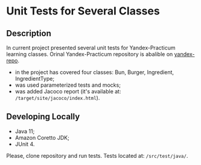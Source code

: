 # Unit Tests for Several Classes

## Description

In current project presented several unit tests for Yandex-Practicum learning classes. Orinal Yandex-Practicum repository is abalible on [yandex-repo](https://github.com/yandex-praktikum/QA-java-diplom-1).

* in the project has covered four classes: Bun, Burger, Ingredient, IngredientType; 
* was used parameterized tests and mocks;
* was added Jacoco report (it's available at: ```/target/site/jacoco/index.html```).

## Developing Locally
* Java 11; 
* Amazon Coretto JDK;
* JUnit 4.

Please, clone repository and run tests. Tests located at: ```/src/test/java/```.
